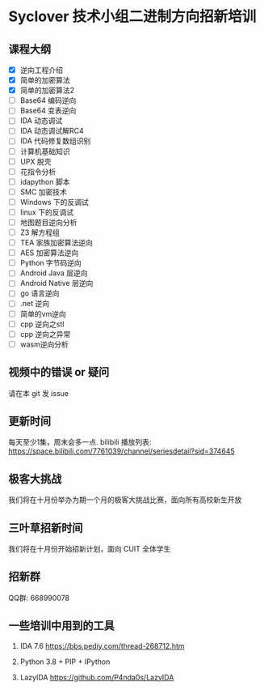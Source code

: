 # Syclover 技术小组二进制方向招新培训
## 课程大纲
- [x] 逆向工程介绍
- [x] 简单的加密算法
- [X] 简单的加密算法2
- [ ] Base64 编码逆向
- [ ] Base64 变表逆向
- [ ] IDA 动态调试
- [ ] IDA 动态调试解RC4
- [ ] IDA 代码修复数组识别
- [ ] 计算机基础知识
- [ ] UPX 脱壳
- [ ] 花指令分析
- [ ] idapython 脚本
- [ ] SMC 加密技术
- [ ] Windows 下的反调试
- [ ] linux 下的反调试
- [ ] 地图题目逆向分析
- [ ] Z3 解方程组
- [ ] TEA 家族加密算法逆向
- [ ] AES 加密算法逆向
- [ ] Python 字节码逆向
- [ ] Android Java 层逆向
- [ ] Android Native 层逆向
- [ ] go 语言逆向
- [ ] .net 逆向
- [ ] 简单的vm逆向
- [ ] cpp 逆向之stl
- [ ] cpp 逆向之异常
- [ ] wasm逆向分析

## 视频中的错误 or 疑问
请在本 git 发 issue 

## 更新时间
每天至少1集，周末会多一点.
bilibili 播放列表: https://space.bilibili.com/7761039/channel/seriesdetail?sid=374645

## 极客大挑战
我们将在十月份举办为期一个月的极客大挑战比赛，面向所有高校新生开放

## 三叶草招新时间
我们将在十月份开始招新计划，面向 CUIT 全体学生

## 招新群
QQ群: 668990078

## 一些培训中用到的工具
1. IDA 7.6
https://bbs.pediy.com/thread-268712.htm

2. Python 3.8 + PIP + IPython

3. LazyIDA
https://github.com/P4nda0s/LazyIDA



